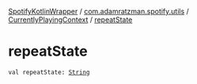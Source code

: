 [SpotifyKotlinWrapper](../../index.md) / [com.adamratzman.spotify.utils](../index.md) / [CurrentlyPlayingContext](index.md) / [repeatState](./repeat-state.md)

# repeatState

`val repeatState: `[`String`](https://kotlinlang.org/api/latest/jvm/stdlib/kotlin/-string/index.html)